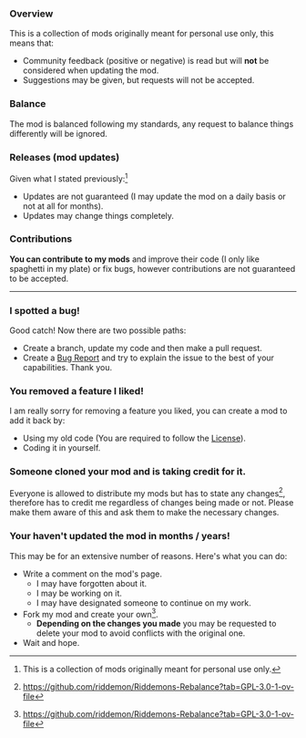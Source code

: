 ### Overview
This is a collection of mods originally meant for personal use only, this means that:
- Community feedback (positive or negative) is read but will **not** be considered when updating the mod.
- Suggestions may be given, but requests will not be accepted.

### Balance
The mod is balanced following my standards, any request to balance things differently will be ignored.

### Releases (mod updates)
Given what I stated previously:[^1]
- Updates are not guaranteed (I may update the mod on a daily basis or not at all for months).
- Updates may change things completely.

### Contributions
**You can contribute to my mods** and improve their code (I only like spaghetti in my plate) or fix bugs, however contributions are not guaranteed to be accepted.

-----

### I spotted a bug!
Good catch! Now there are two possible paths:
- Create a branch, update my code and then make a pull request.
- Create a [Bug Report](https://github.com/riddemon/StellarisMods/issues) and try to explain the issue to the best of your capabilities.
Thank you.

### You removed a feature I liked!
I am really sorry for removing a feature you liked, you can create a mod to add it back by:
- Using my old code (You are required to follow the [License](https://github.com/riddemon/StellarisMods?tab=GPL-3.0-1-ov-file#readme)).
- Coding it in yourself.

### Someone cloned your mod and is taking credit for it.
Everyone is allowed to distribute my mods but has to state any changes[^2], therefore has to credit me regardless of changes being made or not.
Please make them aware of this and ask them to make the necessary changes.

### Your haven't updated the mod in months / years!
This may be for an extensive number of reasons. Here's what you can do:
- Write a comment on the mod's page.
  - I may have forgotten about it.
  - I may be working on it.
  - I may have designated someone to continue on my work.
- Fork my mod and create your own[^2].
  - **Depending on the changes you made** you may be requested to delete your mod to avoid conflicts with the original one.
- Wait and hope.

[^1]: This is a collection of mods originally meant for personal use only.
[^2]: https://github.com/riddemon/Riddemons-Rebalance?tab=GPL-3.0-1-ov-file
